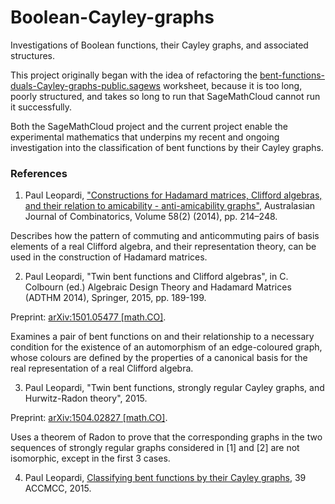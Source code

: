# Boolean-Cayley-graphs
Investigations of Boolean functions, their Cayley graphs, and associated structures.

This project originally began with the idea of refactoring the [bent-functions-duals-Cayley-graphs-public.sagews](https://cloud.sagemath.com/projects/80f4c9e7-8a37-4f59-82e7-aa179ec0b652/files/public/bent-functions-duals-Cayley-graphs-public.sagews)
worksheet, because it is too long, poorly structured, and takes so long to run that SageMathCloud cannot run it successfully.

Both the SageMathCloud project and the current project enable the experimental mathematics that underpins my recent
and ongoing investigation into the classification of bent functions by their Cayley graphs.

### References

1. Paul Leopardi, ["Constructions for Hadamard matrices, Clifford algebras, and their relation to amicability - anti-amicability graphs"](http://ajc.maths.uq.edu.au/pdf/58/ajc_v58_p214.pdf),
Australasian Journal of Combinatorics, Volume 58(2) (2014), pp. 214–248.

Describes how the pattern of commuting and anticommuting pairs of basis elements of a real Clifford algebra, and their representation theory, can be used in the construction of Hadamard matrices.

2. Paul Leopardi, "Twin bent functions and Clifford algebras", in C. Colbourn (ed.) Algebraic Design Theory and Hadamard Matrices (ADTHM 2014), Springer, 2015, pp. 189-199.

Preprint:  [arXiv:1501.05477 \[math.CO\]](http://arxiv.org/abs/1501.05477).

Examines a pair of bent functions on and their relationship to a necessary condition for the existence of an automorphism of an edge-coloured graph, whose colours are defined by the properties of a canonical basis for the real representation of a real Clifford algebra.

3. Paul Leopardi, "Twin bent functions, strongly regular Cayley graphs, and Hurwitz-Radon theory", 2015.

Preprint: [arXiv:1504.02827 \[math.CO\]](http://arxiv.org/abs/1504.02827).

Uses a theorem of Radon to prove that the corresponding graphs in the two sequences of strongly regular graphs considered in [1] and [2] are not isomorphic, except in the first 3 cases.

4. Paul Leopardi, [Classifying bent functions by their Cayley graphs](https://sites.google.com/site/paulleopardi/Leopardi-ACCMCC-2015-talk-revised.pdf), 39 ACCMCC, 2015.
